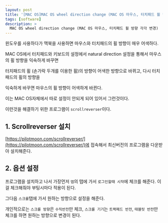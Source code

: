 ```yaml
---
layout: post
title: '[MAC OS]MAC OS wheel direction change (MAC OS 마우스, 터치패드 휠 방향 각각 변경)'
tags: [software]
description: >
  MAC OS wheel direction change (MAC OS 마우스, 터치패드 휠 방향 각각 변경)
---
```


윈도우를 사용하다가 맥북을 사용하면  마우스와 터치패드의 휠 방향이  매우 어색하다.

MAC OS에서 터치패드와 키보드의 설정에서 natural  direction 설정을 통해서 마우스의 휠 방향을 익숙하게 바꾸면

터치패드의 휠 (손가락 두개를 이용한 휠)의 방향이 어색한 방향으로 바뀌고, 다시 터치패드의 휠의 방향을

익숙하게 바꾸면  마우스의 휠 방향이 어색하게 바뀐다. 

이는 MAC OS자체에서 따로 설정이 안되게 되어 있어서 그런것이다. 

이런것을 해결하기 위한 프로그램이 `scrollreverser`이다. 

## 1. Scrollreverser 설치

[https://pilotmoon.com/scrollreverser/](https://pilotmoon.com/scrollreverser/)에 접속해서 최신버전의 프로그램을 다운받아 설치해준다. 


## 2. 옵션 설정

프로그램을 설치하고 나서 가장먼저 `앱`의 탭에 가서 `로그인할때 시작`에 체크를 해준다. 이걸 체크해줘야 부팅시마다 적용이 된다.

그다음 `스크롤`탭에 가서 원하는  방향으로 설정을 해준다.

개인적으로는 `스크롤 방향`은 `수직반전`만 체크, `스크롤 기기`는 `트랙패드 반전`, `태블릿 반전`만 체크를 하면 원하는 방향으로 변경이 된다.


